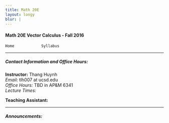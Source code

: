 ```yaml
---
title: Math 20E
layout: longy
blur: |
---
```

#### Math 20E Vector Calculus - Fall 2016  
    Home            Syllabus

---  
##### Contact Information and Office Hours:
**Instructor:** Thang Huynh  
*Email:* tlh007 at ucsd.edu  
*Office Hours:* TBD in AP&M 6341  
*Lecture Times:* 

**Teaching Assistant:** 

---  
##### Announcements:
